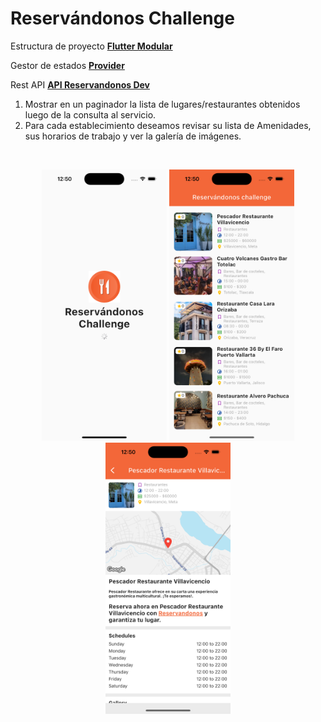 # Reservándonos Challenge

Estructura de proyecto **[Flutter Modular](https://pub.dev/packages/flutter_modular)**

Gestor de estados **[Provider](https://pub.dev/packages/provider)**

Rest API **[API Reservandonos Dev](https://dev.reservandonos.com/)**

1. Mostrar en un paginador la lista de lugares/restaurantes obtenidos luego de la consulta al servicio.
2. Para cada establecimiento deseamos revisar su lista de Amenidades, sus horarios de trabajo y ver la galería de imágenes.

<br/>
<p align="center">
<img src="https://github.com/rofviv/reservandonos-challenge/blob/master/assets/screenshots/screen1.png?raw=true" alt="drawing" width="200"/>
<img src="https://github.com/rofviv/reservandonos-challenge/blob/master/assets/screenshots/screen2.png?raw=true" alt="drawing" width="200"/>
<img src="https://github.com/rofviv/reservandonos-challenge/blob/master/assets/screenshots/screen3.png?raw=true" alt="drawing" width="200"/>
</p>

<!-- **[Download APK](https://github.com/rofviv/reservandonos-challenge/blob/master/assets/apk/)** -->

